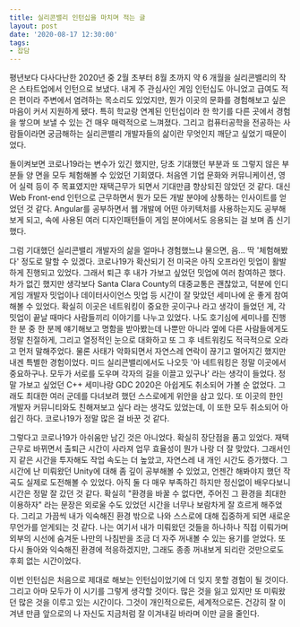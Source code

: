 ```yaml
---
title: 실리콘밸리 인턴십을 마치며 적는 글
layout: post
date: '2020-08-17 12:30:00'
tags:
- 잡담
---
```


평년보다 다사다난한 2020년 중 2월 초부터 8월 초까지 약 6 개월을 실리콘밸리의 작은 스타트업에서 인턴으로 보냈다.
내게 주 관심사인 게임 인턴십도 아니었고 급여도 적은 편이라 주변에서 염려하는 목소리도 있었지만, 뭔가 이곳의 문화를 경험해보고 싶은 마음이 커서 지원하게 됐다.
특히 학교랑 연계된 인턴십이라 한 학기를 다른 곳에서 경험을 쌓으며 보낼 수 있는 건 매우 매력적으로 느껴졌다.
그리고 컴퓨터공학을 전공하는 사람들이라면 궁금해하는 실리콘밸리 개발자들의 삶이란 무엇인지 깨닫고 싶었기 때문이었다.

돌이켜보면 코로나19라는 변수가 있긴 했지만, 당초 기대했던 부분과 또 그렇지 않은 부분들 양 면을 모두 체험해볼 수 있었던 기회였다.
처음엔 기업 문화와 커뮤니케이션, 영어 실력 등이 주 목표였지만 재택근무가 되면서 기대만큼 향상되진 않았던 것 같다.
대신 Web Front-end 인턴으로 근무하면서 뭔가 모든 개발 분야에 상통하는 인사이트를 얻었던 것 같다.
Angular를 공부하면서 웹 개발에 어떤 아키텍처를 사용하는지도 공부해보게 되고, 속에 사용된 여러 디자인패턴들이 게임 분야에서도 응용되는 걸 보며 좀 신기했다.

그럼 기대했던 실리콘밸리 개발자의 삶을 얼마나 경험했느냐 물으면, 음... 딱 '체험해봤다' 정도로 말할 수 있겠다.
코로나19가 확산되기 전 미국은 아직 오프라인 밋업이 활발하게 진행되고 있었다. 그래서 퇴근 후 내가 가보고 싶었던 밋업에 여러 참여하곤 했다.
차가 없긴 했지만 생각보다 Santa Clara County의 대중교통은 괜찮았고, 덕분에 인디게임 개발자 밋업이나 데이터사이언스 밋업 등 시간이 잘 맞았던 세미나에 운 좋게 참여해볼 수 있었다.
확실히 이곳은 네트워킹이 중요한 곳이구나 라고 생각이 들었던 게, 각 밋업이 끝날 때마다 사람들끼리 이야기를 나누고 있었다.
나도 호기심에 세미나를 진행한 분 중 한 분께 얘기해보고 명함을 받아봤는데 나뿐만 아니라 옆에 다른 사람들에게도 정말 친절하게, 그리고 열정적인 눈으로 대화하고 또 그 후 네트워킹도 적극적으로 오라고 먼저 말해주었다.
물론 사태가 악화되면서 자연스레 연락이 끊기고 멀어지긴 했지만 내겐 특별한 경험이었다.
미드 실리콘밸리에서도 나오듯 '아 네트워킹은 정말 이곳에서 중요하구나. 모두가 서로를 도우며 각자의 길을 이끌고 있구나' 라는 생각이 들었다.
정말 가보고 싶었던 C++ 세미나랑 GDC 2020은 아쉽게도 취소되어 가볼 순 없었다. 그래도 최대한 여러 군데를 다녀보려 했던 스스로에게 위안을 삼고 있다.
또 이곳의 한인 개발자 커뮤니티와도 친해져보고 싶다 라는 생각도 있었는데, 이 또한 모두 취소되어 아쉽긴 하다. 코로나19가 정말 많은 걸 바꾼 것 같다.

그렇다고 코로나19가 아쉬움만 남긴 것은 아니었다. 확실히 장단점을 품고 있었다.
재택근무로 바뀌면서 출퇴근 시간이 사라져 업무 효율성이 뭔가 나랑 더 잘 맞았다. 그래서인지 같은 시간을 투자해도 작업 속도는 더 높았고, 자연스레 내 개인 시간도 증가했다.
그 시간에 난 미뤄왔던 Unity에 대해 좀 깊이 공부해볼 수 있었고, 언젠간 해봐야지 했던 작곡도 실제로 도전해볼 수 있었다.
아직 둘 다 매우 부족하긴 하지만 정신없이 배우다보니 시간은 정말 잘 갔던 것 같다.
확실히 "환경을 바꿀 수 없다면, 주어진 그 환경을 최대한 이용하자" 라는 문장은 외로울 수도 있었던 시간을 너무나 보람차게 잘 흐르게 해주었다.
그리고 가끔씩 내가 익숙해진 환경 밖으로 나와 스스로에 대해 집중하게 되면 새로운 무언가를 얻게되는 것 같다.
나는 여기서 내가 미뤄왔던 것들을 하나하나 직접 이뤄가며 외부의 시선에 숨겨둔 나만의 나침반을 조금 더 자주 꺼내볼 수 있는 용기를 얻었다.
또 다시 돌아와 익숙해진 환경에 적응하겠지만, 그래도 종종 꺼내보게 되리란 것만으로도 후회 없는 시간이었다.

이번 인턴십은 처음으로 제대로 해보는 인턴십이었기에 더 잊지 못할 경험이 될 것이다.
그리고 아마 모두가 이 시기를 그렇게 생각할 것이다. 많은 것을 잃고 있지만 또 미뤄왔던 많은 것을 이루고 있는 시간이다. 그것이 개인적으로든, 세계적으로든.
건강히 잘 이겨낸 만큼 앞으로의 나 자신도 지금처럼 잘 이겨내길 바라며 이만 글을 줄인다.
